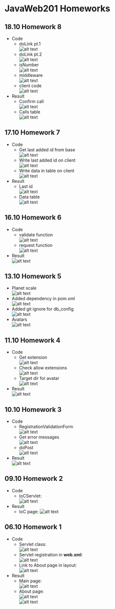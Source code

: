 # JavaWeb201 Homeworks

## 18.10 Homework 8

* Code <br>
    * doLink pt.1<br>
      ![alt text](https://github.com/dsgnrr/JavaWeb201/blob/master/Homework/hw8/code1.png)
    * doLink pt.2<br>
      ![alt text](https://github.com/dsgnrr/JavaWeb201/blob/master/Homework/hw8/code2.png)
    * isNumber<br>
      ![alt text](https://github.com/dsgnrr/JavaWeb201/blob/master/Homework/hw8/code3.png)
    * middleware<br>
      ![alt text](https://github.com/dsgnrr/JavaWeb201/blob/master/Homework/hw8/code4.png)
    * client code<br>
      ![alt text](https://github.com/dsgnrr/JavaWeb201/blob/master/Homework/hw8/code5.png)
* Result <br>
    * Confirm call<br>
      ![alt text](https://github.com/dsgnrr/JavaWeb201/blob/master/Homework/hw8/result1.png)
    * Calls table<br>
      ![alt text](https://github.com/dsgnrr/JavaWeb201/blob/master/Homework/hw8/result2.png)

## 17.10 Homework 7

* Code <br>
    * Get last added id from base<br>
      ![alt text](https://github.com/dsgnrr/JavaWeb201/blob/master/Homework/hw7/getLastAddedId.png)
    * Write last added id on client<br>
      ![alt text](https://github.com/dsgnrr/JavaWeb201/blob/master/Homework/hw7/getLastAddedIdJs.png)
    * Write data in table on client<br>
      ![alt text](https://github.com/dsgnrr/JavaWeb201/blob/master/Homework/hw7/createTable.png)
* Result <br>
    * Last id <br>
      ![alt text](https://github.com/dsgnrr/JavaWeb201/blob/master/Homework/hw7/result1.png)
    * Data table <br>
      ![alt text](https://github.com/dsgnrr/JavaWeb201/blob/master/Homework/hw7/result2.png)

## 16.10 Homework 6

* Code <br>
    * validate function<br>
      ![alt text](https://github.com/dsgnrr/JavaWeb201/blob/master/Homework/hw6/code1.png)
    * request function<br>
      ![alt text](https://github.com/dsgnrr/JavaWeb201/blob/master/Homework/hw6/code2.png)
* Result <br>
  ![alt text](https://github.com/dsgnrr/JavaWeb201/blob/master/Homework/hw6/result.png)

## 13.10 Homework 5

* Planet scale<br>
  ![alt text](https://github.com/dsgnrr/JavaWeb201/blob/master/Homework/hw5/db.png)
* Added dependency in pom.xml<br>
  ![alt text](https://github.com/dsgnrr/JavaWeb201/blob/master/Homework/hw5/db_dependency.png)
* Added git ignore for db_config<br>
  ![alt text](https://github.com/dsgnrr/JavaWeb201/blob/master/Homework/hw5/config_file.png)
* Avatars<br>
  ![alt text](https://github.com/dsgnrr/JavaWeb201/blob/master/Homework/hw5/result.png)

## 11.10 Homework 4

* Code <br>
    * Get extension<br>
      ![alt text](https://github.com/dsgnrr/JavaWeb201/blob/master/Homework/hw4/code1.png)
    * Check allow extensions<br>
      ![alt text](https://github.com/dsgnrr/JavaWeb201/blob/master/Homework/hw4/code2.png)
    * Target dir for avatar<br>
      ![alt text](https://github.com/dsgnrr/JavaWeb201/blob/master/Homework/hw4/code3.png)
* Result <br>
  ![alt text](https://github.com/dsgnrr/JavaWeb201/blob/master/Homework/hw4/result.png)

## 10.10 Homework 3

* Code <br>
    * RegistrationValidationForm<br>
      ![alt text](https://github.com/dsgnrr/JavaWeb201/blob/master/Homework/hw3/code1.png)
    * Get error messages<br>
      ![alt text](https://github.com/dsgnrr/JavaWeb201/blob/master/Homework/hw3/code2.png)
    * doPost<br>
      ![alt text](https://github.com/dsgnrr/JavaWeb201/blob/master/Homework/hw3/code3.png)
* Result <br>
  ![alt text](https://github.com/dsgnrr/JavaWeb201/blob/master/Homework/hw3/result.png)

## 09.10 Homework 2

* Code <br>
    * IoCServlet: <br>
      ![alt text](https://github.com/dsgnrr/JavaWeb201/blob/master/Homework/hw2/code.png)
* Result <br>
    * IoC page:
      ![alt text](https://github.com/dsgnrr/JavaWeb201/blob/master/Homework/hw2/result.png)

## 06.10 Homework 1

* Code <br>
    * Servlet class:<br>
      ![alt text](https://github.com/dsgnrr/JavaWeb201/blob/master/Homework/hw1/servlet_class.png)
    * Servlet registration in **web.xml**: <br>
      ![alt text](https://github.com/dsgnrr/JavaWeb201/blob/master/Homework/hw1/servlet_reg.png)
    * Link to About page in layout: <br>
      ![alt text](https://github.com/dsgnrr/JavaWeb201/blob/master/Homework/hw1/layot_link.png)
* Result <br>
    * Main page: <br>
      ![alt text](https://github.com/dsgnrr/JavaWeb201/blob/master/Homework/hw1/result1.png)
    * About page: <br>
      ![alt text](https://github.com/dsgnrr/JavaWeb201/blob/master/Homework/hw1/result2.png) <br>
      ![alt text](https://github.com/dsgnrr/JavaWeb201/blob/master/Homework/hw1/result3.png)
